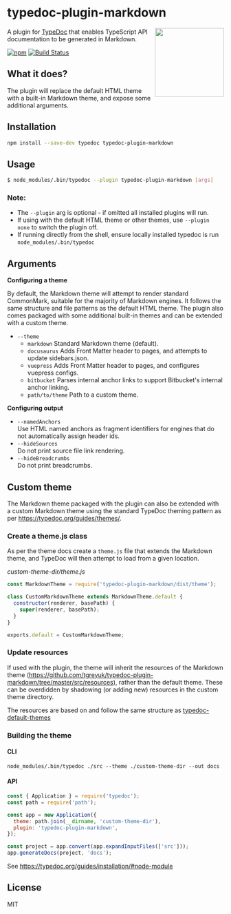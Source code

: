 # typedoc-plugin-markdown

<img align="right" width="160" src="https://github.com/tgreyuk/typedoc-plugin-markdown/raw/master/logos.png">

A plugin for [TypeDoc](https://github.com/TypeStrong/typedoc) that enables TypeScript API documentation to be generated in Markdown.

[![npm](https://img.shields.io/npm/v/typedoc-plugin-markdown.svg)](https://www.npmjs.com/package/typedoc-plugin-markdown)
[![Build Status](https://travis-ci.org/tgreyuk/typedoc-plugin-markdown.svg?branch=master)](https://travis-ci.org/tgreyuk/typedoc-plugin-markdown)

## What it does?

The plugin will replace the default HTML theme with a built-in Markdown theme, and expose some additional arguments.

## Installation

```bash
npm install --save-dev typedoc typedoc-plugin-markdown
```

## Usage

```bash
$ node_modules/.bin/typedoc --plugin typedoc-plugin-markdown [args]
```

### Note:

- The `--plugin` arg is optional - if omitted all installed plugins will run.
- If using with the default HTML theme or other themes, use `--plugin none` to switch the plugin off.
- If running directly from the shell, ensure locally installed typedoc is run `node_modules/.bin/typedoc`

## Arguments

**Configuring a theme**

By default, the Markdown theme will attempt to render standard CommonMark, suitable for the majority of Markdown engines.
It follows the same structure and file patterns as the default HTML theme. The plugin also comes packaged with some additional built-in themes and can be extended with a custom theme.

- `--theme`<br>
  - `markdown` Standard Markdown theme (default).
  - `docusaurus` Adds Front Matter header to pages, and attempts to update sidebars.json.
  - `vuepress` Adds Front Matter header to pages, and configures vuepress configs.
  - `bitbucket` Parses internal anchor links to support Bitbucket's internal anchor linking.
  - `path/to/theme` Path to a custom theme.

**Configuring output**

- `--namedAnchors`<br>
  Use HTML named anchors as fragment identifiers for engines that do not automatically assign header ids.
- `--hideSources`<br>
  Do not print source file link rendering.
- `--hideBreadcrumbs`<br>
  Do not print breadcrumbs.

## Custom theme

The Markdown theme packaged with the plugin can also be extended with a custom Markdown theme using the standard TypeDoc theming pattern as per https://typedoc.org/guides/themes/.

### Create a theme.js class

As per the theme docs create a `theme.js` file that extends the Markdown theme, and TypeDoc will then attempt to load from a given location.

_custom-theme-dir/theme.js_

```js
const MarkdownTheme = require('typedoc-plugin-markdown/dist/theme');

class CustomMarkdownTheme extends MarkdownTheme.default {
  constructor(renderer, basePath) {
    super(renderer, basePath);
  }
}

exports.default = CustomMarkdownTheme;
```

### Update resources

If used with the plugin, the theme will inherit the resources of the Markdown theme (https://github.com/tgreyuk/typedoc-plugin-markdown/tree/master/src/resources), rather than the default theme. These can be overdidden by shadowing (or adding new) resources in the custom theme directory.

The resources are based on and follow the same structure as [typedoc-default-themes](https://github.com/TypeStrong/typedoc-default-themes)

### Building the theme

#### CLI

```
node_modules/.bin/typedoc ./src --theme ./custom-theme-dir --out docs
```

#### API

```js
const { Application } = require('typedoc');
const path = require('path');

const app = new Application({
  theme: path.join(__dirname, 'custom-theme-dir'),
  plugin: 'typedoc-plugin-markdown',
});

const project = app.convert(app.expandInputFiles(['src']));
app.generateDocs(project, 'docs');
```

See https://typedoc.org/guides/installation/#node-module

## License

MIT
